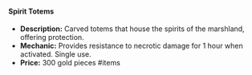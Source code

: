 #### Spirit Totems

- **Description:** Carved totems that house the spirits of the marshland, offering protection.
- **Mechanic:** Provides resistance to necrotic damage for 1 hour when activated. Single use.
- **Price:** 300 gold pieces
#items